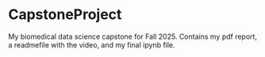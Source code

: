 # CapstoneProject
My biomedical data science capstone for Fall 2025. Contains my pdf report, a readmefile with the video, and my final ipynb file.
